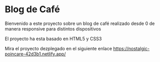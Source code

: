 # Blog de Café

Bienvenido a este proyecto sobre un blog de café realizado desde 0 de manera responsive para distintos dispositivos

El proyecto ha esta basado en HTML5 y CSS3

Mira el proyecto dezplegado en el siguiente enlace https://nostalgic-poincare-42d3b1.netlify.app/
